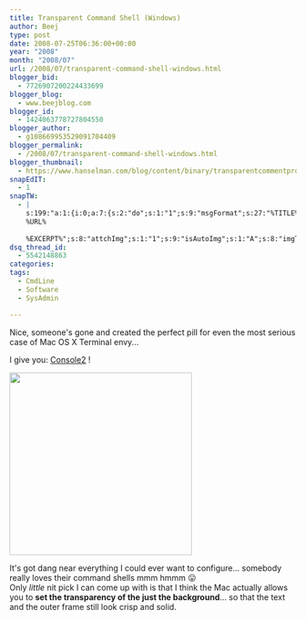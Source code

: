 ```yaml
---
title: Transparent Command Shell (Windows)
author: Beej
type: post
date: 2008-07-25T06:36:00+00:00
year: "2008"
month: "2008/07"
url: /2008/07/transparent-command-shell-windows.html
blogger_bid:
  - 7726907200224433699
blogger_blog:
  - www.beejblog.com
blogger_id:
  - 1424063778727804550
blogger_author:
  - g108669953529091704409
blogger_permalink:
  - /2008/07/transparent-command-shell-windows.html
blogger_thumbnail:
  - https://www.hanselman.com/blog/content/binary/transparentcommentprompt_thumb.jpg
snapEdIT:
  - 1
snapTW:
  - |
    s:199:"a:1:{i:0;a:7:{s:2:"do";s:1:"1";s:9:"msgFormat";s:27:"%TITLE%
    %URL%
    
    %EXCERPT%";s:8:"attchImg";s:1:"1";s:9:"isAutoImg";s:1:"A";s:8:"imgToUse";s:0:"";s:9:"isAutoURL";s:1:"A";s:8:"urlToUse";s:0:"";}}";
dsq_thread_id:
  - 5542148863
categories:
tags:
  - CmdLine
  - Software
  - SysAdmin

---
```

Nice, someone's gone and created the perfect pill for even the most serious case of Mac OS X Terminal envy...

<div>
</div>

<div>
  I give you: <a href="https://www.hanselman.com/blog/TransparentCommandPromptInWindows.aspx">Console2</a> !
</div>

<div>
</div>

[<img style="WIDTH: 320px; CURSOR: hand" border="0" alt="" src="https://www.hanselman.com/blog/content/binary/transparentcommentprompt_thumb.jpg" />][1]

<div>
</div>

<div>
</div>

<div>
  It's got dang near everything I could ever want to configure... somebody really loves their command shells mmm hmmm 😛
</div>

<div>
  Only <em>little</em> nit pick I can come up with is that I think the Mac actually allows you to <strong>set the transparency of the just the background</strong>... so that the text and the outer frame still look crisp and solid.
</div>

 [1]: https://www.hanselman.com/blog/content/binary/transparentcommentprompt_thumb.jpg